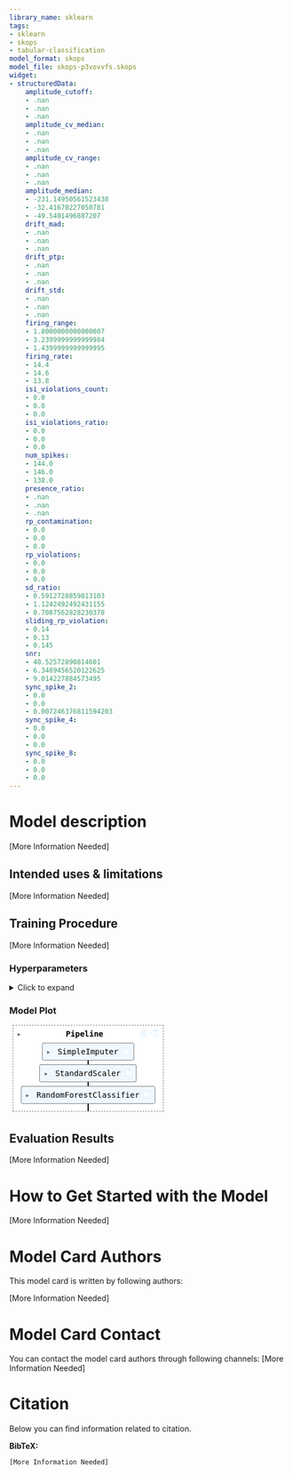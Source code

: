 ```yaml
---
library_name: sklearn
tags:
- sklearn
- skops
- tabular-classification
model_format: skops
model_file: skops-p3vovvfs.skops
widget:
- structuredData:
    amplitude_cutoff:
    - .nan
    - .nan
    - .nan
    amplitude_cv_median:
    - .nan
    - .nan
    - .nan
    amplitude_cv_range:
    - .nan
    - .nan
    - .nan
    amplitude_median:
    - -231.14950561523438
    - -32.41670227050781
    - -49.5401496887207
    drift_mad:
    - .nan
    - .nan
    - .nan
    drift_ptp:
    - .nan
    - .nan
    - .nan
    drift_std:
    - .nan
    - .nan
    - .nan
    firing_range:
    - 1.8000000000000007
    - 3.2399999999999984
    - 1.4399999999999995
    firing_rate:
    - 14.4
    - 14.6
    - 13.8
    isi_violations_count:
    - 0.0
    - 0.0
    - 0.0
    isi_violations_ratio:
    - 0.0
    - 0.0
    - 0.0
    num_spikes:
    - 144.0
    - 146.0
    - 138.0
    presence_ratio:
    - .nan
    - .nan
    - .nan
    rp_contamination:
    - 0.0
    - 0.0
    - 0.0
    rp_violations:
    - 0.0
    - 0.0
    - 0.0
    sd_ratio:
    - 0.5912728859813103
    - 1.1242492492431155
    - 0.7087562828230378
    sliding_rp_violation:
    - 0.14
    - 0.13
    - 0.145
    snr:
    - 40.52572890814601
    - 6.3489456520122625
    - 9.014227884573495
    sync_spike_2:
    - 0.0
    - 0.0
    - 0.007246376811594203
    sync_spike_4:
    - 0.0
    - 0.0
    - 0.0
    sync_spike_8:
    - 0.0
    - 0.0
    - 0.0
---
```


# Model description

[More Information Needed]

## Intended uses & limitations

[More Information Needed]

## Training Procedure

[More Information Needed]

### Hyperparameters

<details>
<summary> Click to expand </summary>

| Hyperparameter                       | Value                            |
|--------------------------------------|----------------------------------|
| memory                               |                                  |
| steps                                | [('imputer', SimpleImputer(strategy='median')), ('scaler', StandardScaler()), ('classifier', RandomForestClassifier(class_weight='balanced_subsample', criterion='entropy',<br />                       min_samples_leaf=2, min_samples_split=3,<br />                       n_estimators=107, random_state=155113486))]                                  |
| verbose                              | False                            |
| imputer                              | SimpleImputer(strategy='median') |
| scaler                               | StandardScaler()                 |
| classifier                           | RandomForestClassifier(class_weight='balanced_subsample', criterion='entropy',<br />                       min_samples_leaf=2, min_samples_split=3,<br />                       n_estimators=107, random_state=155113486)                                  |
| imputer__add_indicator               | False                            |
| imputer__copy                        | True                             |
| imputer__fill_value                  |                                  |
| imputer__keep_empty_features         | False                            |
| imputer__missing_values              | nan                              |
| imputer__strategy                    | median                           |
| scaler__copy                         | True                             |
| scaler__with_mean                    | True                             |
| scaler__with_std                     | True                             |
| classifier__bootstrap                | True                             |
| classifier__ccp_alpha                | 0.0                              |
| classifier__class_weight             | balanced_subsample               |
| classifier__criterion                | entropy                          |
| classifier__max_depth                |                                  |
| classifier__max_features             | sqrt                             |
| classifier__max_leaf_nodes           |                                  |
| classifier__max_samples              |                                  |
| classifier__min_impurity_decrease    | 0.0                              |
| classifier__min_samples_leaf         | 2                                |
| classifier__min_samples_split        | 3                                |
| classifier__min_weight_fraction_leaf | 0.0                              |
| classifier__monotonic_cst            |                                  |
| classifier__n_estimators             | 107                              |
| classifier__n_jobs                   |                                  |
| classifier__oob_score                | False                            |
| classifier__random_state             | 155113486                        |
| classifier__verbose                  | 0                                |
| classifier__warm_start               | False                            |

</details>

### Model Plot

<style>#sk-container-id-6 {/* Definition of color scheme common for light and dark mode */--sklearn-color-text: black;--sklearn-color-line: gray;/* Definition of color scheme for unfitted estimators */--sklearn-color-unfitted-level-0: #fff5e6;--sklearn-color-unfitted-level-1: #f6e4d2;--sklearn-color-unfitted-level-2: #ffe0b3;--sklearn-color-unfitted-level-3: chocolate;/* Definition of color scheme for fitted estimators */--sklearn-color-fitted-level-0: #f0f8ff;--sklearn-color-fitted-level-1: #d4ebff;--sklearn-color-fitted-level-2: #b3dbfd;--sklearn-color-fitted-level-3: cornflowerblue;/* Specific color for light theme */--sklearn-color-text-on-default-background: var(--sg-text-color, var(--theme-code-foreground, var(--jp-content-font-color1, black)));--sklearn-color-background: var(--sg-background-color, var(--theme-background, var(--jp-layout-color0, white)));--sklearn-color-border-box: var(--sg-text-color, var(--theme-code-foreground, var(--jp-content-font-color1, black)));--sklearn-color-icon: #696969;@media (prefers-color-scheme: dark) {/* Redefinition of color scheme for dark theme */--sklearn-color-text-on-default-background: var(--sg-text-color, var(--theme-code-foreground, var(--jp-content-font-color1, white)));--sklearn-color-background: var(--sg-background-color, var(--theme-background, var(--jp-layout-color0, #111)));--sklearn-color-border-box: var(--sg-text-color, var(--theme-code-foreground, var(--jp-content-font-color1, white)));--sklearn-color-icon: #878787;}
}#sk-container-id-6 {color: var(--sklearn-color-text);
}#sk-container-id-6 pre {padding: 0;
}#sk-container-id-6 input.sk-hidden--visually {border: 0;clip: rect(1px 1px 1px 1px);clip: rect(1px, 1px, 1px, 1px);height: 1px;margin: -1px;overflow: hidden;padding: 0;position: absolute;width: 1px;
}#sk-container-id-6 div.sk-dashed-wrapped {border: 1px dashed var(--sklearn-color-line);margin: 0 0.4em 0.5em 0.4em;box-sizing: border-box;padding-bottom: 0.4em;background-color: var(--sklearn-color-background);
}#sk-container-id-6 div.sk-container {/* jupyter's `normalize.less` sets `[hidden] { display: none; }`but bootstrap.min.css set `[hidden] { display: none !important; }`so we also need the `!important` here to be able to override thedefault hidden behavior on the sphinx rendered scikit-learn.org.See: https://github.com/scikit-learn/scikit-learn/issues/21755 */display: inline-block !important;position: relative;
}#sk-container-id-6 div.sk-text-repr-fallback {display: none;
}div.sk-parallel-item,
div.sk-serial,
div.sk-item {/* draw centered vertical line to link estimators */background-image: linear-gradient(var(--sklearn-color-text-on-default-background), var(--sklearn-color-text-on-default-background));background-size: 2px 100%;background-repeat: no-repeat;background-position: center center;
}/* Parallel-specific style estimator block */#sk-container-id-6 div.sk-parallel-item::after {content: "";width: 100%;border-bottom: 2px solid var(--sklearn-color-text-on-default-background);flex-grow: 1;
}#sk-container-id-6 div.sk-parallel {display: flex;align-items: stretch;justify-content: center;background-color: var(--sklearn-color-background);position: relative;
}#sk-container-id-6 div.sk-parallel-item {display: flex;flex-direction: column;
}#sk-container-id-6 div.sk-parallel-item:first-child::after {align-self: flex-end;width: 50%;
}#sk-container-id-6 div.sk-parallel-item:last-child::after {align-self: flex-start;width: 50%;
}#sk-container-id-6 div.sk-parallel-item:only-child::after {width: 0;
}/* Serial-specific style estimator block */#sk-container-id-6 div.sk-serial {display: flex;flex-direction: column;align-items: center;background-color: var(--sklearn-color-background);padding-right: 1em;padding-left: 1em;
}/* Toggleable style: style used for estimator/Pipeline/ColumnTransformer box that is
clickable and can be expanded/collapsed.
- Pipeline and ColumnTransformer use this feature and define the default style
- Estimators will overwrite some part of the style using the `sk-estimator` class
*//* Pipeline and ColumnTransformer style (default) */#sk-container-id-6 div.sk-toggleable {/* Default theme specific background. It is overwritten whether we have aspecific estimator or a Pipeline/ColumnTransformer */background-color: var(--sklearn-color-background);
}/* Toggleable label */
#sk-container-id-6 label.sk-toggleable__label {cursor: pointer;display: block;width: 100%;margin-bottom: 0;padding: 0.5em;box-sizing: border-box;text-align: center;
}#sk-container-id-6 label.sk-toggleable__label-arrow:before {/* Arrow on the left of the label */content: "▸";float: left;margin-right: 0.25em;color: var(--sklearn-color-icon);
}#sk-container-id-6 label.sk-toggleable__label-arrow:hover:before {color: var(--sklearn-color-text);
}/* Toggleable content - dropdown */#sk-container-id-6 div.sk-toggleable__content {max-height: 0;max-width: 0;overflow: hidden;text-align: left;/* unfitted */background-color: var(--sklearn-color-unfitted-level-0);
}#sk-container-id-6 div.sk-toggleable__content.fitted {/* fitted */background-color: var(--sklearn-color-fitted-level-0);
}#sk-container-id-6 div.sk-toggleable__content pre {margin: 0.2em;border-radius: 0.25em;color: var(--sklearn-color-text);/* unfitted */background-color: var(--sklearn-color-unfitted-level-0);
}#sk-container-id-6 div.sk-toggleable__content.fitted pre {/* unfitted */background-color: var(--sklearn-color-fitted-level-0);
}#sk-container-id-6 input.sk-toggleable__control:checked~div.sk-toggleable__content {/* Expand drop-down */max-height: 200px;max-width: 100%;overflow: auto;
}#sk-container-id-6 input.sk-toggleable__control:checked~label.sk-toggleable__label-arrow:before {content: "▾";
}/* Pipeline/ColumnTransformer-specific style */#sk-container-id-6 div.sk-label input.sk-toggleable__control:checked~label.sk-toggleable__label {color: var(--sklearn-color-text);background-color: var(--sklearn-color-unfitted-level-2);
}#sk-container-id-6 div.sk-label.fitted input.sk-toggleable__control:checked~label.sk-toggleable__label {background-color: var(--sklearn-color-fitted-level-2);
}/* Estimator-specific style *//* Colorize estimator box */
#sk-container-id-6 div.sk-estimator input.sk-toggleable__control:checked~label.sk-toggleable__label {/* unfitted */background-color: var(--sklearn-color-unfitted-level-2);
}#sk-container-id-6 div.sk-estimator.fitted input.sk-toggleable__control:checked~label.sk-toggleable__label {/* fitted */background-color: var(--sklearn-color-fitted-level-2);
}#sk-container-id-6 div.sk-label label.sk-toggleable__label,
#sk-container-id-6 div.sk-label label {/* The background is the default theme color */color: var(--sklearn-color-text-on-default-background);
}/* On hover, darken the color of the background */
#sk-container-id-6 div.sk-label:hover label.sk-toggleable__label {color: var(--sklearn-color-text);background-color: var(--sklearn-color-unfitted-level-2);
}/* Label box, darken color on hover, fitted */
#sk-container-id-6 div.sk-label.fitted:hover label.sk-toggleable__label.fitted {color: var(--sklearn-color-text);background-color: var(--sklearn-color-fitted-level-2);
}/* Estimator label */#sk-container-id-6 div.sk-label label {font-family: monospace;font-weight: bold;display: inline-block;line-height: 1.2em;
}#sk-container-id-6 div.sk-label-container {text-align: center;
}/* Estimator-specific */
#sk-container-id-6 div.sk-estimator {font-family: monospace;border: 1px dotted var(--sklearn-color-border-box);border-radius: 0.25em;box-sizing: border-box;margin-bottom: 0.5em;/* unfitted */background-color: var(--sklearn-color-unfitted-level-0);
}#sk-container-id-6 div.sk-estimator.fitted {/* fitted */background-color: var(--sklearn-color-fitted-level-0);
}/* on hover */
#sk-container-id-6 div.sk-estimator:hover {/* unfitted */background-color: var(--sklearn-color-unfitted-level-2);
}#sk-container-id-6 div.sk-estimator.fitted:hover {/* fitted */background-color: var(--sklearn-color-fitted-level-2);
}/* Specification for estimator info (e.g. "i" and "?") *//* Common style for "i" and "?" */.sk-estimator-doc-link,
a:link.sk-estimator-doc-link,
a:visited.sk-estimator-doc-link {float: right;font-size: smaller;line-height: 1em;font-family: monospace;background-color: var(--sklearn-color-background);border-radius: 1em;height: 1em;width: 1em;text-decoration: none !important;margin-left: 1ex;/* unfitted */border: var(--sklearn-color-unfitted-level-1) 1pt solid;color: var(--sklearn-color-unfitted-level-1);
}.sk-estimator-doc-link.fitted,
a:link.sk-estimator-doc-link.fitted,
a:visited.sk-estimator-doc-link.fitted {/* fitted */border: var(--sklearn-color-fitted-level-1) 1pt solid;color: var(--sklearn-color-fitted-level-1);
}/* On hover */
div.sk-estimator:hover .sk-estimator-doc-link:hover,
.sk-estimator-doc-link:hover,
div.sk-label-container:hover .sk-estimator-doc-link:hover,
.sk-estimator-doc-link:hover {/* unfitted */background-color: var(--sklearn-color-unfitted-level-3);color: var(--sklearn-color-background);text-decoration: none;
}div.sk-estimator.fitted:hover .sk-estimator-doc-link.fitted:hover,
.sk-estimator-doc-link.fitted:hover,
div.sk-label-container:hover .sk-estimator-doc-link.fitted:hover,
.sk-estimator-doc-link.fitted:hover {/* fitted */background-color: var(--sklearn-color-fitted-level-3);color: var(--sklearn-color-background);text-decoration: none;
}/* Span, style for the box shown on hovering the info icon */
.sk-estimator-doc-link span {display: none;z-index: 9999;position: relative;font-weight: normal;right: .2ex;padding: .5ex;margin: .5ex;width: min-content;min-width: 20ex;max-width: 50ex;color: var(--sklearn-color-text);box-shadow: 2pt 2pt 4pt #999;/* unfitted */background: var(--sklearn-color-unfitted-level-0);border: .5pt solid var(--sklearn-color-unfitted-level-3);
}.sk-estimator-doc-link.fitted span {/* fitted */background: var(--sklearn-color-fitted-level-0);border: var(--sklearn-color-fitted-level-3);
}.sk-estimator-doc-link:hover span {display: block;
}/* "?"-specific style due to the `<a>` HTML tag */#sk-container-id-6 a.estimator_doc_link {float: right;font-size: 1rem;line-height: 1em;font-family: monospace;background-color: var(--sklearn-color-background);border-radius: 1rem;height: 1rem;width: 1rem;text-decoration: none;/* unfitted */color: var(--sklearn-color-unfitted-level-1);border: var(--sklearn-color-unfitted-level-1) 1pt solid;
}#sk-container-id-6 a.estimator_doc_link.fitted {/* fitted */border: var(--sklearn-color-fitted-level-1) 1pt solid;color: var(--sklearn-color-fitted-level-1);
}/* On hover */
#sk-container-id-6 a.estimator_doc_link:hover {/* unfitted */background-color: var(--sklearn-color-unfitted-level-3);color: var(--sklearn-color-background);text-decoration: none;
}#sk-container-id-6 a.estimator_doc_link.fitted:hover {/* fitted */background-color: var(--sklearn-color-fitted-level-3);
}
</style><div id="sk-container-id-6" class="sk-top-container" style="overflow: auto;"><div class="sk-text-repr-fallback"><pre>Pipeline(steps=[(&#x27;imputer&#x27;, SimpleImputer(strategy=&#x27;median&#x27;)),(&#x27;scaler&#x27;, StandardScaler()),(&#x27;classifier&#x27;,RandomForestClassifier(class_weight=&#x27;balanced_subsample&#x27;,criterion=&#x27;entropy&#x27;, min_samples_leaf=2,min_samples_split=3, n_estimators=107,random_state=155113486))])</pre><b>In a Jupyter environment, please rerun this cell to show the HTML representation or trust the notebook. <br />On GitHub, the HTML representation is unable to render, please try loading this page with nbviewer.org.</b></div><div class="sk-container" hidden><div class="sk-item sk-dashed-wrapped"><div class="sk-label-container"><div class="sk-label fitted sk-toggleable"><input class="sk-toggleable__control sk-hidden--visually" id="sk-estimator-id-21" type="checkbox" ><label for="sk-estimator-id-21" class="sk-toggleable__label fitted sk-toggleable__label-arrow fitted">&nbsp;&nbsp;Pipeline<a class="sk-estimator-doc-link fitted" rel="noreferrer" target="_blank" href="https://scikit-learn.org/1.4/modules/generated/sklearn.pipeline.Pipeline.html">?<span>Documentation for Pipeline</span></a><span class="sk-estimator-doc-link fitted">i<span>Fitted</span></span></label><div class="sk-toggleable__content fitted"><pre>Pipeline(steps=[(&#x27;imputer&#x27;, SimpleImputer(strategy=&#x27;median&#x27;)),(&#x27;scaler&#x27;, StandardScaler()),(&#x27;classifier&#x27;,RandomForestClassifier(class_weight=&#x27;balanced_subsample&#x27;,criterion=&#x27;entropy&#x27;, min_samples_leaf=2,min_samples_split=3, n_estimators=107,random_state=155113486))])</pre></div> </div></div><div class="sk-serial"><div class="sk-item"><div class="sk-estimator fitted sk-toggleable"><input class="sk-toggleable__control sk-hidden--visually" id="sk-estimator-id-22" type="checkbox" ><label for="sk-estimator-id-22" class="sk-toggleable__label fitted sk-toggleable__label-arrow fitted">&nbsp;SimpleImputer<a class="sk-estimator-doc-link fitted" rel="noreferrer" target="_blank" href="https://scikit-learn.org/1.4/modules/generated/sklearn.impute.SimpleImputer.html">?<span>Documentation for SimpleImputer</span></a></label><div class="sk-toggleable__content fitted"><pre>SimpleImputer(strategy=&#x27;median&#x27;)</pre></div> </div></div><div class="sk-item"><div class="sk-estimator fitted sk-toggleable"><input class="sk-toggleable__control sk-hidden--visually" id="sk-estimator-id-23" type="checkbox" ><label for="sk-estimator-id-23" class="sk-toggleable__label fitted sk-toggleable__label-arrow fitted">&nbsp;StandardScaler<a class="sk-estimator-doc-link fitted" rel="noreferrer" target="_blank" href="https://scikit-learn.org/1.4/modules/generated/sklearn.preprocessing.StandardScaler.html">?<span>Documentation for StandardScaler</span></a></label><div class="sk-toggleable__content fitted"><pre>StandardScaler()</pre></div> </div></div><div class="sk-item"><div class="sk-estimator fitted sk-toggleable"><input class="sk-toggleable__control sk-hidden--visually" id="sk-estimator-id-24" type="checkbox" ><label for="sk-estimator-id-24" class="sk-toggleable__label fitted sk-toggleable__label-arrow fitted">&nbsp;RandomForestClassifier<a class="sk-estimator-doc-link fitted" rel="noreferrer" target="_blank" href="https://scikit-learn.org/1.4/modules/generated/sklearn.ensemble.RandomForestClassifier.html">?<span>Documentation for RandomForestClassifier</span></a></label><div class="sk-toggleable__content fitted"><pre>RandomForestClassifier(class_weight=&#x27;balanced_subsample&#x27;, criterion=&#x27;entropy&#x27;,min_samples_leaf=2, min_samples_split=3,n_estimators=107, random_state=155113486)</pre></div> </div></div></div></div></div></div>

## Evaluation Results

[More Information Needed]

# How to Get Started with the Model

[More Information Needed]

# Model Card Authors

This model card is written by following authors:

[More Information Needed]

# Model Card Contact

You can contact the model card authors through following channels:
[More Information Needed]

# Citation

Below you can find information related to citation.

**BibTeX:**
```
[More Information Needed]
```
